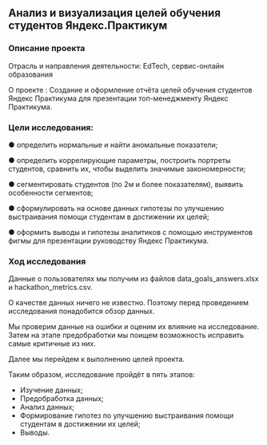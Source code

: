 ## Анализ и визуализация целей обучения студентов Яндекс.Практикум

### Описание проекта

Отрасль и направления деятельности: EdTech, сервис-онлайн образования

О проекте : Создание и оформление отчёта целей обучения студентов Яндекс Практикума для презентации топ-менеджменту Яндекс Практикума.

### Цели исследования:

● определить нормальные и найти аномальные показатели;

● определить коррелирующие параметры, построить портреты студентов, сравнить их, чтобы выделить значимые закономерности;

● сегментировать студентов (по 2м и более показателям), выявить особенности сегментов;

● сформулировать на основе данных гипотезы по улучшению выстраивания помощи студентам в достижении их целей;

● оформить выводы и гипотезы аналитиков с помощью инструментов фигмы для презентации руководству Яндекс Практикума.

### Ход исследования

Данные о пользователях мы получим из файлов data_goals_answers.xlsx и hackathon_metrics.csv.

О качестве данных ничего не известно. Поэтому перед проведением исследования понадобится обзор данных.

Мы проверим данные на ошибки и оценим их влияние на исследование. Затем на этапе предобработки мы поищем возможность исправить самые критичные из них.

Далее мы перейдем к выполнению целей проекта.

Таким образом, исследование пройдёт в пять этапов:

- Изучение данных;
- Предобработка данных;
- Анализ данных;
- Формирование гипотез по улучшению выстраивания помощи студентам в достижении их целей;
- Выводы.
